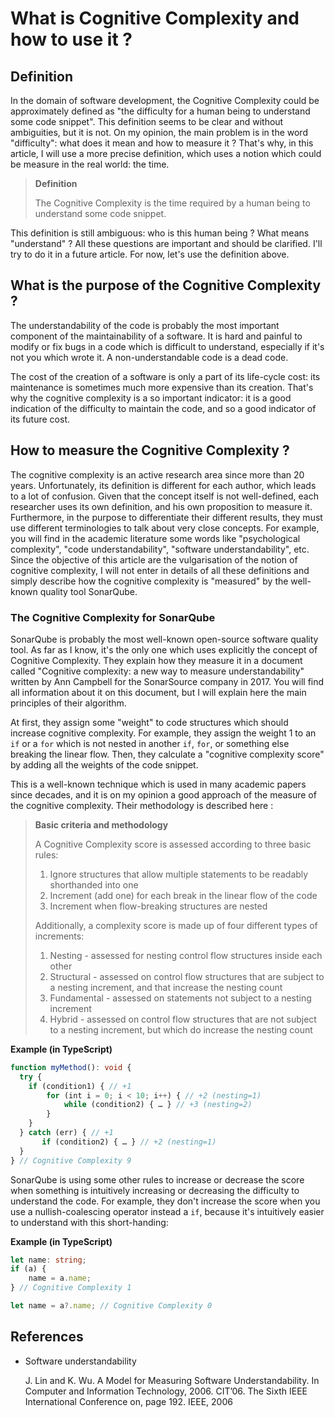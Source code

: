 # What is Cognitive Complexity and how to use it ?

## Definition

In the domain of software development, the Cognitive Complexity could be approximately defined as "the difficulty for a human being to understand some code snippet". This definition seems to be clear and without ambiguities, but it is not. On my opinion, the main problem is in the word "difficulty": what does it mean and how to measure it ? That's why, in this article, I will use a more precise definition, which uses a notion which could be measure in the real world: the time.

> **Definition**
>
> The Cognitive Complexity is the time required by a human being to understand some code snippet.
>
This definition is still ambiguous: who is this human being ? What means "understand" ? All these questions are important and should be clarified. I'll try to do it in a future article. For now, let's use the definition above.

## What is the purpose of the Cognitive Complexity ?

The understandability of the code is probably the most important component of the maintainability of a software. It is hard and painful to modify or fix bugs in a code which is difficult to understand, especially if it's not you which wrote it. A non-understandable code is a dead code.

The cost of the creation of a software is only a part of its life-cycle cost: its maintenance is sometimes much more expensive than its creation. That's why the cognitive complexity is a so important indicator: it is a good indication of the difficulty to maintain the code, and so a good indicator of its future cost.

## How to measure the Cognitive Complexity ?

The cognitive complexity is an active research area since more than 20 years. Unfortunately, its definition is different for each author, which leads to a lot of confusion. Given that the concept itself is not well-defined, each researcher uses its own definition, and his own proposition to measure it. Furthermore, in the purpose to differentiate their different results, they must use different terminologies to talk about very close concepts. For example, you will find in the academic literature some words like "psychological complexity", "code understandability", "software understandability", etc. Since the objective of this article are the vulgarisation of the notion of cognitive complexity, I will not enter in details of all these definitions and simply describe how the cognitive complexity is "measured" by the well-known quality tool SonarQube.

### The Cognitive Complexity for SonarQube

SonarQube is probably the most well-known open-source software quality tool. As far as I know, it's the only one which uses explicitly the concept of Cognitive Complexity. They explain how they measure it in a document called "Cognitive complexity: a new way to measure understandability" written by Ann Campbell for the SonarSource company in 2017. You will find all information about it on this document, but I will explain here the main principles of their algorithm.

At first, they assign some "weight" to code structures which should increase cognitive complexity. For example, they assign the weight 1 to an `if` or a `for` which is not nested in another `if`, `for`, or something else breaking the linear flow. Then, they calculate a "cognitive complexity score" by adding all the weights of the code snippet.

This is a well-known technique which is used in many academic papers since decades, and it is on my opinion a good approach of the measure of the cognitive complexity. Their methodology is described here :

> **Basic criteria and methodology**
>
> A Cognitive Complexity score is assessed according to three basic rules:
> 1. Ignore structures that allow multiple statements to be readably shorthanded into one
> 2. Increment (add one) for each break in the linear flow of the code
> 3. Increment when flow-breaking structures are nested
>
>
> Additionally, a complexity score is made up of four different types of increments:
>
> 1. Nesting - assessed for nesting control flow structures inside each other
> 2. Structural - assessed on control flow structures that are subject to a nesting increment, and that increase the nesting count
> 3. Fundamental - assessed on statements not subject to a nesting increment
> 4. Hybrid - assessed on control flow structures that are not subject to a nesting increment, but which do increase the nesting count

**Example (in TypeScript)**
```ts
function myMethod(): void {
  try {
    if (condition1) { // +1
        for (int i = 0; i < 10; i++) { // +2 (nesting=1)
            while (condition2) { … } // +3 (nesting=2)
        }
    }
  } catch (err) { // +1
       if (condition2) { … } // +2 (nesting=1)
  }
} // Cognitive Complexity 9
```

SonarQube is using some other rules to increase or decrease the score when something is intuitively increasing or decreasing the difficulty to understand the code. For example, they don't increase the score when you use a nullish-coalescing operator instead a `if`, because it's intuitively easier to understand with this short-handing:

**Example (in TypeScript)**
```ts
let name: string;
if (a) {
    name = a.name;
} // Cognitive Complexity 1
```
```ts
let name = a?.name; // Cognitive Complexity 0
```
## References

- Software understandability

  J. Lin and K. Wu. A Model for Measuring Software
  Understandability. In Computer and Information
  Technology, 2006. CIT’06. The Sixth IEEE
  International Conference on, page 192. IEEE, 2006

